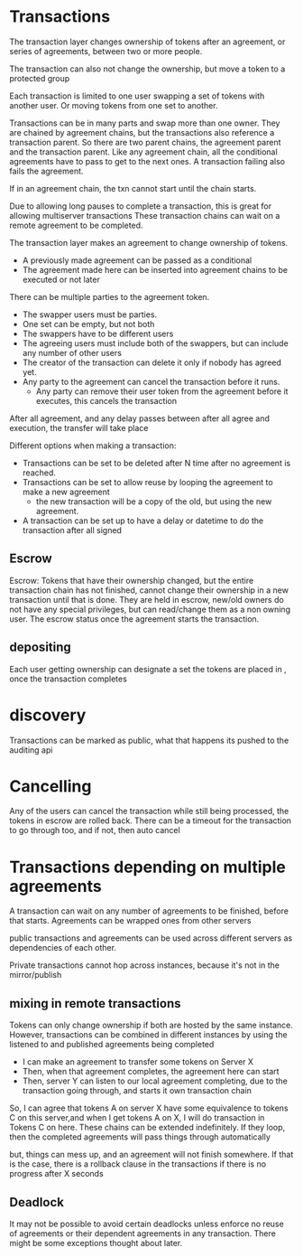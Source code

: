 # Transactions

The transaction layer changes ownership of tokens after an agreement,
or series of agreements, between two or more people.

The transaction can also not change the ownership, but move a token to a protected group

Each transaction  is limited to one user swapping a set of tokens with another user.
Or moving tokens from one set to another.

Transactions can be in many parts and swap more than one owner.
They are chained by agreement chains, but the transactions also reference a transaction parent.
So there are two parent chains, the agreement parent and the transaction parent.
Like any agreement chain, all the conditional agreements have to pass to get to the next ones.
A transaction failing also fails the agreement.

If in an agreement chain, the txn cannot start until the chain starts.

Due to allowing long pauses to complete a transaction, this is great for allowing multiserver transactions
These transaction chains can wait on a remote agreement to be completed.


The transaction layer makes an agreement to change ownership of tokens.
* A previously made agreement can be passed as a conditional
* The agreement made here can be inserted into agreement chains to be executed or not later

There can be multiple parties to the agreement token. 
* The swapper users must be parties.
* One set can be empty, but not both
* The swappers have to be different users
* The agreeing users must include both of the swappers, but can include any number of other users
* The creator of the transaction can delete it only if nobody has agreed yet.
* Any party to the agreement can cancel the transaction before it runs.
  * Any party can remove their user token from the agreement before it executes, this cancels the transaction


After all agreement, and any delay passes between after all agree and execution, 
the transfer will take place

Different options when making a transaction:
* Transactions can be set to be deleted after N time after no agreement is reached.
* Transactions can be set to allow reuse by looping the agreement to make a new agreement
  * the new transaction will be a copy of the old, but using the new agreement.
* A transaction can be set up to have a delay or datetime to do the transaction after all signed


## Escrow

Escrow: Tokens that have their ownership changed, but the entire transaction chain has not finished,
cannot change their ownership in a new transaction until that is done.
They are held in escrow, new/old owners do not have any special privileges,
but can read/change them as a non owning user.
The escrow status once the agreement starts the transaction.



## depositing

Each user getting ownership can designate a set the tokens are placed in , once the transaction completes

# discovery

Transactions can be marked as public, what that happens its pushed to the auditing api

# Cancelling

Any of the users can cancel the transaction while still being processed, the tokens in escrow are rolled back.
There can be a timeout for the transaction to go through too, and if not, then auto cancel


# Transactions depending on multiple agreements

A transaction can wait on any number of agreements to be finished, before that starts.
Agreements can be wrapped ones from other servers

public transactions and agreements can be used across different servers as dependencies of each other.

Private transactions cannot hop across instances, because it's not in the mirror/publish 


## mixing in remote transactions

Tokens can only change ownership if both are hosted by the same instance.
However, transactions can be combined in different instances by using the listened to and published agreements being completed

* I can make an agreement to transfer some tokens on Server X
* Then, when that agreement completes, the agreement here can start
* Then, server Y can listen to our local agreement completing, due to the transaction going through, and starts it own transaction chain

So, I can agree that tokens A on server X have some equivalence to tokens C on this server,and when I get tokens A on X, I will do transaction in Tokens C on here.
These chains can be extended indefinitely.
If they loop, then the completed agreements will pass things through automatically

but, things can mess up, and an agreement will not finish somewhere. If that is the case, there is a rollback clause in the transactions if there is no progress after X seconds


## Deadlock

It may not be possible to avoid certain deadlocks unless enforce no reuse of agreements or their dependent agreements in any transaction.
There might be some exceptions thought about later.






